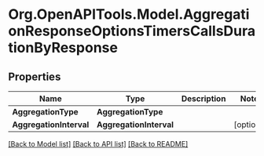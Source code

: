 
# Org.OpenAPITools.Model.AggregationResponseOptionsTimersCallsDurationByResponse

## Properties

Name | Type | Description | Notes
------------ | ------------- | ------------- | -------------
**AggregationType** | **AggregationType** |  | 
**AggregationInterval** | **AggregationInterval** |  | [optional] 

[[Back to Model list]](../README.md#documentation-for-models)
[[Back to API list]](../README.md#documentation-for-api-endpoints)
[[Back to README]](../README.md)

